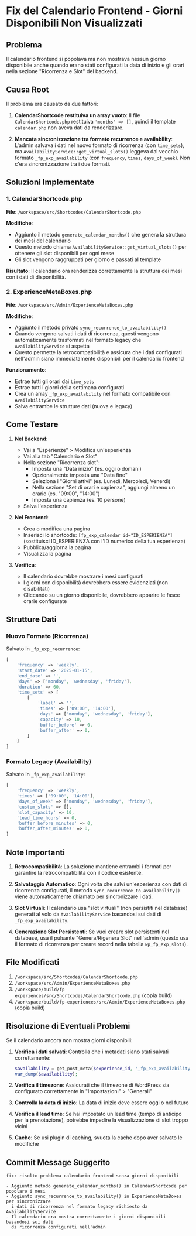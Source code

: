 # Fix del Calendario Frontend - Giorni Disponibili Non Visualizzati

## Problema
Il calendario frontend si popolava ma non mostrava nessun giorno disponibile anche quando erano stati configurati la data di inizio e gli orari nella sezione "Ricorrenza e Slot" del backend.

## Causa Root
Il problema era causato da due fattori:

1. **CalendarShortcode restituiva un array vuoto**: Il file `CalendarShortcode.php` restituiva `'months' => []`, quindi il template `calendar.php` non aveva dati da renderizzare.

2. **Mancata sincronizzazione tra formato recurrence e availability**: L'admin salvava i dati nel nuovo formato di ricorrenza (con `time_sets`), ma `AvailabilityService::get_virtual_slots()` leggeva dal vecchio formato `_fp_exp_availability` (con `frequency`, `times`, `days_of_week`). Non c'era sincronizzazione tra i due formati.

## Soluzioni Implementate

### 1. CalendarShortcode.php
**File**: `/workspace/src/Shortcodes/CalendarShortcode.php`

**Modifiche**:
- Aggiunto il metodo `generate_calendar_months()` che genera la struttura dei mesi del calendario
- Questo metodo chiama `AvailabilityService::get_virtual_slots()` per ottenere gli slot disponibili per ogni mese
- Gli slot vengono raggruppati per giorno e passati al template

**Risultato**: Il calendario ora renderizza correttamente la struttura dei mesi con i dati di disponibilità.

### 2. ExperienceMetaBoxes.php
**File**: `/workspace/src/Admin/ExperienceMetaBoxes.php`

**Modifiche**:
- Aggiunto il metodo privato `sync_recurrence_to_availability()` 
- Quando vengono salvati i dati di ricorrenza, questi vengono automaticamente trasformati nel formato legacy che `AvailabilityService` si aspetta
- Questo permette la retrocompatibilità e assicura che i dati configurati nell'admin siano immediatamente disponibili per il calendario frontend

**Funzionamento**:
- Estrae tutti gli orari dai `time_sets`
- Estrae tutti i giorni della settimana configurati
- Crea un array `_fp_exp_availability` nel formato compatibile con `AvailabilityService`
- Salva entrambe le strutture dati (nuova e legacy)

## Come Testare

1. **Nel Backend**:
   - Vai a "Esperienze" > Modifica un'esperienza
   - Vai alla tab "Calendario e Slot"
   - Nella sezione "Ricorrenza slot":
     - Imposta una "Data inizio" (es. oggi o domani)
     - Opzionalmente imposta una "Data fine"
     - Seleziona i "Giorni attivi" (es. Lunedì, Mercoledì, Venerdì)
     - Nella sezione "Set di orari e capienza", aggiungi almeno un orario (es. "09:00", "14:00")
     - Imposta una capienza (es. 10 persone)
   - Salva l'esperienza

2. **Nel Frontend**:
   - Crea o modifica una pagina
   - Inserisci lo shortcode: `[fp_exp_calendar id="ID_ESPERIENZA"]` (sostituisci ID_ESPERIENZA con l'ID numerico della tua esperienza)
   - Pubblica/aggiorna la pagina
   - Visualizza la pagina

3. **Verifica**:
   - Il calendario dovrebbe mostrare i mesi configurati
   - I giorni con disponibilità dovrebbero essere evidenziati (non disabilitati)
   - Cliccando su un giorno disponibile, dovrebbero apparire le fasce orarie configurate

## Strutture Dati

### Nuovo Formato (Ricorrenza)
Salvato in `_fp_exp_recurrence`:
```php
[
    'frequency' => 'weekly',
    'start_date' => '2025-01-15',
    'end_date' => '',
    'days' => ['monday', 'wednesday', 'friday'],
    'duration' => 60,
    'time_sets' => [
        [
            'label' => '',
            'times' => ['09:00', '14:00'],
            'days' => ['monday', 'wednesday', 'friday'],
            'capacity' => 10,
            'buffer_before' => 0,
            'buffer_after' => 0,
        ]
    ]
]
```

### Formato Legacy (Availability)
Salvato in `_fp_exp_availability`:
```php
[
    'frequency' => 'weekly',
    'times' => ['09:00', '14:00'],
    'days_of_week' => ['monday', 'wednesday', 'friday'],
    'custom_slots' => [],
    'slot_capacity' => 10,
    'lead_time_hours' => 0,
    'buffer_before_minutes' => 0,
    'buffer_after_minutes' => 0,
]
```

## Note Importanti

1. **Retrocompatibilità**: La soluzione mantiene entrambi i formati per garantire la retrocompatibilità con il codice esistente.

2. **Salvataggio Automatico**: Ogni volta che salvi un'esperienza con dati di ricorrenza configurati, il metodo `sync_recurrence_to_availability()` viene automaticamente chiamato per sincronizzare i dati.

3. **Slot Virtuali**: Il calendario usa "slot virtuali" (non persistiti nel database) generati al volo da `AvailabilityService` basandosi sui dati di `_fp_exp_availability`.

4. **Generazione Slot Persistenti**: Se vuoi creare slot persistenti nel database, usa il pulsante "Genera/Rigenera Slot" nell'admin (questo usa il formato di ricorrenza per creare record nella tabella `wp_fp_exp_slots`).

## File Modificati

1. `/workspace/src/Shortcodes/CalendarShortcode.php`
2. `/workspace/src/Admin/ExperienceMetaBoxes.php`
3. `/workspace/build/fp-experiences/src/Shortcodes/CalendarShortcode.php` (copia build)
4. `/workspace/build/fp-experiences/src/Admin/ExperienceMetaBoxes.php` (copia build)

## Risoluzione di Eventuali Problemi

Se il calendario ancora non mostra giorni disponibili:

1. **Verifica i dati salvati**: Controlla che i metadati siano stati salvati correttamente:
   ```php
   $availability = get_post_meta($experience_id, '_fp_exp_availability', true);
   var_dump($availability);
   ```

2. **Verifica il timezone**: Assicurati che il timezone di WordPress sia configurato correttamente in "Impostazioni" > "Generali"

3. **Controlla la data di inizio**: La data di inizio deve essere oggi o nel futuro

4. **Verifica il lead time**: Se hai impostato un lead time (tempo di anticipo per la prenotazione), potrebbe impedire la visualizzazione di slot troppo vicini

5. **Cache**: Se usi plugin di caching, svuota la cache dopo aver salvato le modifiche

## Commit Message Suggerito

```
fix: risolto problema calendario frontend senza giorni disponibili

- Aggiunto metodo generate_calendar_months() in CalendarShortcode per popolare i mesi
- Aggiunto sync_recurrence_to_availability() in ExperienceMetaBoxes per sincronizzare 
  i dati di ricorrenza nel formato legacy richiesto da AvailabilityService
- Il calendario ora mostra correttamente i giorni disponibili basandosi sui dati 
  di ricorrenza configurati nell'admin
```
